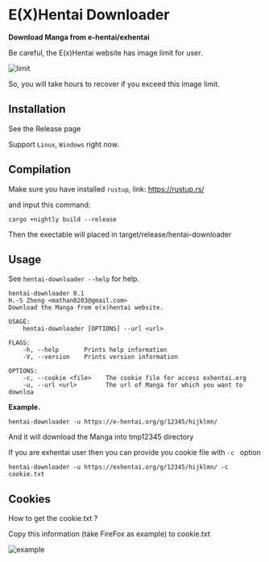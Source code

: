 # E(X)Hentai Downloader


**Download Manga from e-hentai/exhentai**

Be careful, the E(x)Hentai website has image limit for user.

![limit](https://i.imgur.com/OglhmK5.png)

So, you will take hours to recover if you exceed this image limit.

## Installation

See the Release page

Support `Linux`, `Windows` right now.

## Compilation

Make sure you have installed `rustup`, link: https://rustup.rs/

and input this command:

```
cargo +nightly build --release
```

Then the exectable will placed in target/release/hentai-downloader

## Usage

See `hentai-downloader --help` for help.

```
hentai-downloader 0.1
H.-S Zheng <mathan0203@gmail.com>
Download the Manga from e(x)hentai website.

USAGE:
    hentai-downloader [OPTIONS] --url <url>

FLAGS:
    -h, --help       Prints help information
    -V, --version    Prints version information

OPTIONS:
    -c, --cookie <file>    The cookie file for access exhentai.org
    -u, --url <url>        The url of Manga for which you want to downloa

```


**Example.**

`hentai-downloader -u https://e-hentai.org/g/12345/hijklmn/ `

And it will download the Manga into tmp12345 directory

If you are exhentai user then you can provide you cookie file with `-c ` option

`hentai-downloader -u https://exhentai.org/g/12345/hijklmn/ -c cookie.txt`

## Cookies

How to get the cookie.txt ?

Copy this information (take FireFox as example) to cookie.txt

![example](https://i.imgur.com/kUBPTyn.png)
